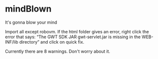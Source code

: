 mindBlown
=========

It's gonna blow your mind

Import all except robovm.
If the html folder gives an error, right click the error that says: 
  “The GWT SDK JAR gwt-servlet.jar is missing in the WEB-INF/lib directory”
and click on quick fix.

Currently there are 8 warnings. Don't worry about it.
